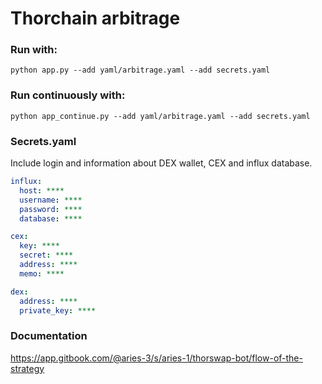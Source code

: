 # Thorchain arbitrage


### Run with: 
`python app.py --add yaml/arbitrage.yaml --add secrets.yaml`

### Run continuously with:
`python app_continue.py --add yaml/arbitrage.yaml --add secrets.yaml`

### Secrets.yaml

Include login and information about DEX wallet, CEX and influx database.

```yaml
influx:
  host: ****
  username: ****
  password: ****
  database: ****

cex:
  key: ****
  secret: ****
  address: ****
  memo: ****

dex:
  address: ****
  private_key: ****
```

### Documentation
https://app.gitbook.com/@aries-3/s/aries-1/thorswap-bot/flow-of-the-strategy
